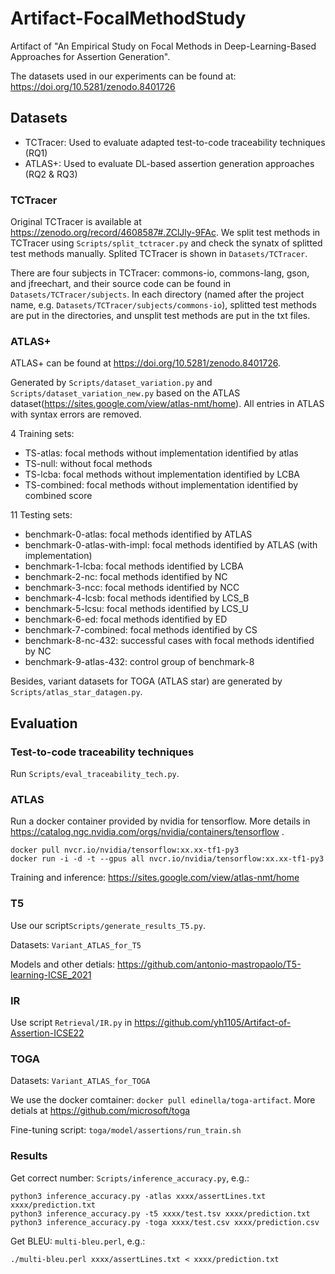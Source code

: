 # Artifact-FocalMethodStudy
Artifact of "An Empirical Study on Focal Methods in Deep-Learning-Based Approaches for Assertion Generation".

The datasets used in our experiments can be found at:
https://doi.org/10.5281/zenodo.8401726


## Datasets
- TCTracer: Used to evaluate adapted test-to-code traceability techniques (RQ1)
- ATLAS+: Used to evaluate DL-based assertion generation approaches (RQ2 & RQ3)

### TCTracer
Original TCTracer is available at https://zenodo.org/record/4608587#.ZClJly-9FAc. We split test methods in TCTracer using ```Scripts/split_tctracer.py``` and check the synatx of splitted test methods manually. Splited TCTracer is shown in ```Datasets/TCTracer```.

There are four subjects in TCTracer: commons-io, commons-lang, gson, and jfreechart, and their source code can be found in ```Datasets/TCTracer/subjects```. In each directory (named after the project name, e.g. ```Datasets/TCTracer/subjects/commons-io```), splitted test methods are put in the directories, and unsplit test methods are put in the txt files.

### ATLAS+
ATLAS+ can be found at https://doi.org/10.5281/zenodo.8401726.

Generated by ```Scripts/dataset_variation.py``` and ```Scripts/dataset_variation_new.py``` based on the ATLAS dataset(https://sites.google.com/view/atlas-nmt/home). All entries in ATLAS with syntax errors are removed.

4 Training sets:

- TS-atlas: focal methods without implementation identified by atlas
- TS-null: without focal methods 
- TS-lcba: focal methods without implementation identified by LCBA
- TS-combined: focal methods without implementation identified by combined score

11 Testing sets:
- benchmark-0-atlas: focal methods identified by ATLAS
- benchmark-0-atlas-with-impl: focal methods identified by ATLAS (with implementation)
- benchmark-1-lcba: focal methods identified by LCBA
- benchmark-2-nc: focal methods identified by NC
- benchmark-3-ncc: focal methods identified by NCC
- benchmark-4-lcsb: focal methods identified by LCS_B
- benchmark-5-lcsu: focal methods identified by LCS_U
- benchmark-6-ed: focal methods identified by ED
- benchmark-7-combined: focal methods identified by CS
- benchmark-8-nc-432: successful cases with focal methods identified by NC
- benchmark-9-atlas-432:  control group of benchmark-8


Besides, variant datasets for TOGA (ATLAS star) are generated by ```Scripts/atlas_star_datagen.py```.


## Evaluation
### Test-to-code traceability techniques
Run  ```Scripts/eval_traceability_tech.py```.

### ATLAS
Run a docker container provided by nvidia for tensorflow. More details in https://catalog.ngc.nvidia.com/orgs/nvidia/containers/tensorflow .
```
docker pull nvcr.io/nvidia/tensorflow:xx.xx-tf1-py3
docker run -i -d -t --gpus all nvcr.io/nvidia/tensorflow:xx.xx-tf1-py3
```

Training and inference: https://sites.google.com/view/atlas-nmt/home


### T5
Use our script```Scripts/generate_results_T5.py```.

Datasets: ```Variant_ATLAS_for_T5```

Models and other detials: https://github.com/antonio-mastropaolo/T5-learning-ICSE_2021

### IR
Use script ```Retrieval/IR.py``` in https://github.com/yh1105/Artifact-of-Assertion-ICSE22

### TOGA
Datasets: ```Variant_ATLAS_for_TOGA```

We use the docker comtainer: ```docker pull edinella/toga-artifact```. More detials at https://github.com/microsoft/toga

Fine-tuning script: ```toga/model/assertions/run_train.sh```

### Results
Get correct number: ```Scripts/inference_accuracy.py```, 
e.g.:
```
python3 inference_accuracy.py -atlas xxxx/assertLines.txt xxxx/prediction.txt
python3 inference_accuracy.py -t5 xxxx/test.tsv xxxx/prediction.txt
python3 inference_accuracy.py -toga xxxx/test.csv xxxx/prediction.csv
```

Get BLEU: ```multi-bleu.perl```, 
e.g.:
```
./multi-bleu.perl xxxx/assertLines.txt < xxxx/prediction.txt
```

